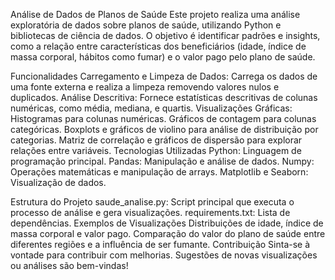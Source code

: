Análise de Dados de Planos de Saúde
Este projeto realiza uma análise exploratória de dados sobre planos de saúde, utilizando Python e bibliotecas de ciência de dados. O objetivo é identificar padrões e insights, como a relação entre características dos beneficiários (idade, índice de massa corporal, hábitos como fumar) e o valor pago pelo plano de saúde.

Funcionalidades
Carregamento e Limpeza de Dados: Carrega os dados de uma fonte externa e realiza a limpeza removendo valores nulos e duplicados.
Análise Descritiva: Fornece estatísticas descritivas de colunas numéricas, como média, mediana, e quartis.
Visualizações Gráficas:
Histogramas para colunas numéricas.
Gráficos de contagem para colunas categóricas.
Boxplots e gráficos de violino para análise de distribuição por categorias.
Matriz de correlação e gráficos de dispersão para explorar relações entre variáveis.
Tecnologias Utilizadas
Python: Linguagem de programação principal.
Pandas: Manipulação e análise de dados.
Numpy: Operações matemáticas e manipulação de arrays.
Matplotlib e Seaborn: Visualização de dados.

Estrutura do Projeto
saude_analise.py: Script principal que executa o processo de análise e gera visualizações.
requirements.txt: Lista de dependências.
Exemplos de Visualizações
Distribuições de idade, índice de massa corporal e valor pago.
Comparação do valor do plano de saúde entre diferentes regiões e a influência de ser fumante.
Contribuição
Sinta-se à vontade para contribuir com melhorias. Sugestões de novas visualizações ou análises são bem-vindas!
